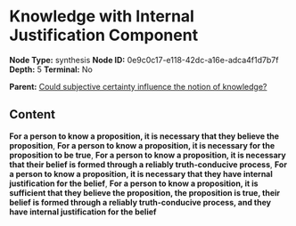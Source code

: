 # Knowledge with Internal Justification Component

**Node Type:** synthesis
**Node ID:** 0e9c0c17-e118-42dc-a16e-adca4f1d7b7f
**Depth:** 5
**Terminal:** No

**Parent:** [Could subjective certainty influence the notion of knowledge?](could-subjective-certainty-influence-the-notion-of-knowledge-antithesis-15f9cfa1-e169-4935-80c9-5e6f8f86d3c5.md)

## Content

**For a person to know a proposition, it is necessary that they believe the proposition**, **For a person to know a proposition, it is necessary for the proposition to be true**, **For a person to know a proposition, it is necessary that their belief is formed through a reliably truth-conducive process**, **For a person to know a proposition, it is necessary that they have internal justification for the belief**, **For a person to know a proposition, it is sufficient that they believe the proposition, the proposition is true, their belief is formed through a reliably truth-conducive process, and they have internal justification for the belief**
